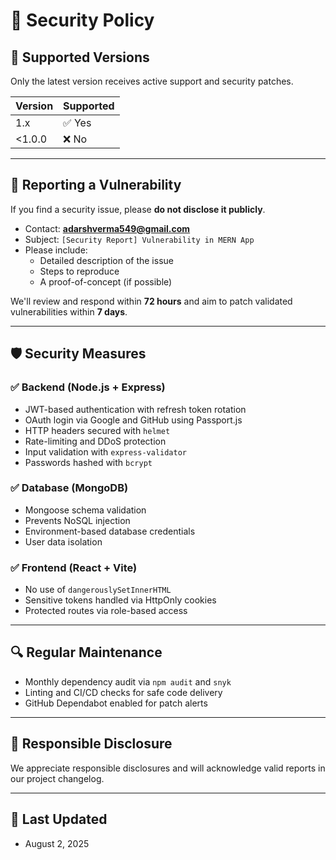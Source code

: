 # 🔐 Security Policy

## 🧩 Supported Versions

Only the latest version receives active support and security patches.

| Version | Supported |
| ------- | --------- |
| 1.x     | ✅ Yes    |
| <1.0.0  | ❌ No     |

---

## 🚨 Reporting a Vulnerability

If you find a security issue, please **do not disclose it publicly**.

- Contact: **adarshverma549@gmail.com**
- Subject: `[Security Report] Vulnerability in MERN App`
- Please include:
  - Detailed description of the issue
  - Steps to reproduce
  - A proof-of-concept (if possible)

We'll review and respond within **72 hours** and aim to patch validated vulnerabilities within **7 days**.

---

## 🛡️ Security Measures

### ✅ Backend (Node.js + Express)

- JWT-based authentication with refresh token rotation
- OAuth login via Google and GitHub using Passport.js
- HTTP headers secured with `helmet`
- Rate-limiting and DDoS protection
- Input validation with `express-validator`
- Passwords hashed with `bcrypt`

### ✅ Database (MongoDB)

- Mongoose schema validation
- Prevents NoSQL injection
- Environment-based database credentials
- User data isolation

### ✅ Frontend (React + Vite)

- No use of `dangerouslySetInnerHTML`
- Sensitive tokens handled via HttpOnly cookies
- Protected routes via role-based access

---

## 🔍 Regular Maintenance

- Monthly dependency audit via `npm audit` and `snyk`
- Linting and CI/CD checks for safe code delivery
- GitHub Dependabot enabled for patch alerts

---

## 🙏 Responsible Disclosure

We appreciate responsible disclosures and will acknowledge valid reports in our project changelog.

---

## 📅 Last Updated

- August 2, 2025

